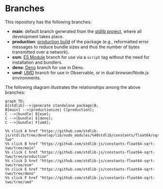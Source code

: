 <!--

@license Apache-2.0

Copyright (c) 2022 The Stdlib Authors.

Licensed under the Apache License, Version 2.0 (the "License");
you may not use this file except in compliance with the License.
You may obtain a copy of the License at

    http://www.apache.org/licenses/LICENSE-2.0

Unless required by applicable law or agreed to in writing, software
distributed under the License is distributed on an "AS IS" BASIS,
WITHOUT WARRANTIES OR CONDITIONS OF ANY KIND, either express or implied.
See the License for the specific language governing permissions and
limitations under the License.

-->

# Branches

This repository has the following branches:

-   **main**: default branch generated from the [stdlib project][stdlib-url], where all development takes place.
-   **production**: [production build][production-url] of the package (e.g., reformatted error messages to reduce bundle sizes and thus the number of bytes transmitted over a network).
-   **esm**: [ES Module][esm-url] branch for use via a `script` tag without the need for installation and bundlers.
-   **deno**: [Deno][deno-url] branch for use in Deno.
-   **umd**: [UMD][umd-url] branch for use in Observable, or in dual browser/Node.js environments.

The following diagram illustrates the relationships among the above branches:

```mermaid
graph TD;
A[stdlib]-->|generate standalone package|B;
B[main] -->|productionize| C[production];
C -->|bundle| D[esm];
C -->|bundle| E[deno];
C -->|bundle| F[umd];

%% click A href "https://github.com/stdlib-js/stdlib/tree/develop/lib/node_modules/%40stdlib/constants/float64/sqrt-two"
%% click B href "https://github.com/stdlib-js/constants-float64-sqrt-two/tree/main"
%% click C href "https://github.com/stdlib-js/constants-float64-sqrt-two/tree/production"
%% click D href "https://github.com/stdlib-js/constants-float64-sqrt-two/tree/esm"
%% click E href "https://github.com/stdlib-js/constants-float64-sqrt-two/tree/deno"
%% click F href "https://github.com/stdlib-js/constants-float64-sqrt-two/tree/umd"
```

[stdlib-url]: https://github.com/stdlib-js/stdlib/tree/develop/lib/node_modules/%40stdlib/constants/float64/sqrt-two
[production-url]: https://github.com/stdlib-js/constants-float64-sqrt-two/tree/production
[deno-url]: https://github.com/stdlib-js/constants-float64-sqrt-two/tree/deno
[umd-url]: https://github.com/stdlib-js/constants-float64-sqrt-two/tree/umd
[esm-url]: https://github.com/stdlib-js/constants-float64-sqrt-two/tree/esm